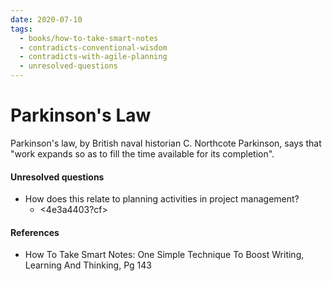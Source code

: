 ```yaml
---
date: 2020-07-10
tags:
  - books/how-to-take-smart-notes
  - contradicts-conventional-wisdom
  - contradicts-with-agile-planning
  - unresolved-questions
---
```


# Parkinson's Law
Parkinson's law, by British naval historian C. Northcote Parkinson, says that "work expands
so as to fill the time available for its completion".

#### Unresolved questions
- How does this relate to planning activities in project management?
  - <4e3a4403?cf>

#### References
- How To Take Smart Notes: One Simple Technique To Boost Writing, Learning And Thinking, Pg 143
